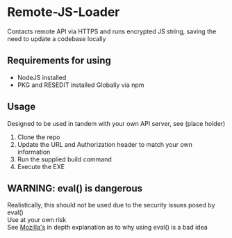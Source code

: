 
# Remote-JS-Loader
Contacts remote API via HTTPS and runs encrypted JS string, saving the need to update a codebase locally

## Requirements for using
- NodeJS installed
- PKG and RESEDIT installed Globally via npm

## Usage
Designed to be used in tandem with your own API server, see (place holder)

1. Clone the repo
2. Update the URL and Authorization header to match your own information
3. Run the supplied build command
4. Execute the EXE

## WARNING: eval() is dangerous

Realistically, this should not be used due to the security issues posed by eval()  
Use at your own risk  
See [Mozilla's](https://developer.mozilla.org/en-US/docs/Web/JavaScript/Reference/Global_Objects/eval) in depth explanation as to why using eval() is a bad idea
